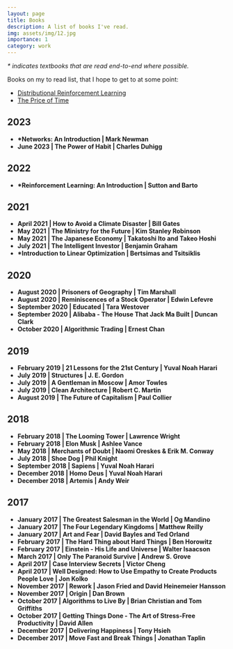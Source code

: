 ```yaml
---
layout: page
title: Books
description: A list of books I've read.
img: assets/img/12.jpg
importance: 1
category: work
---
```


_\* indicates textbooks that are read end-to-end where possible._

Books on my to read list, that I hope to get to at some point:

- [Distributional Reinforcement Learning](https://mitpress.mit.edu/9780262048019/distributional-reinforcement-learning/)
- [The Price of Time](https://www.amazon.com/Price-Time-Real-Story-Interest/dp/0802160069)

## 2023

- **\*Networks: An Introduction \| Mark Newman**
- **June 2023 \| The Power of Habit \| Charles Duhigg**

## 2022

- **\*Reinforcement Learning: An Introduction \| Sutton and Barto**

## 2021

- **April 2021 \| How to Avoid a Climate Disaster \| Bill Gates**
- **May 2021 \| The Ministry for the Future \| Kim Stanley Robinson**
- **May 2021 \| The Japanese Economy \| Takatoshi Ito and Takeo Hoshi**
- **July 2021 \| The Intelligent Investor \| Benjamin Graham**
- **\*Introduction to Linear Optimization \| Bertsimas and Tsitsiklis**

## 2020

- **August 2020 \| Prisoners of Geography \| Tim Marshall**
- **August 2020 \| Reminiscences of a Stock Operator \| Edwin Lefevre**
- **September 2020 \| Educated \| Tara Westover**
- **September 2020 \| Alibaba - The House That Jack Ma Built \| Duncan Clark**
- **October 2020 \| Algorithmic Trading \| Ernest Chan**

## 2019

- **February 2019 \| 21 Lessons for the 21st Century \| Yuval Noah Harari**
- **July 2019 \| Structures \| J. E. Gordon**
- **July 2019 \| A Gentleman in Moscow \| Amor Towles**
- **July 2019 \| Clean Architecture \| Robert C. Martin**
- **August 2019 \| The Future of Capitalism \| Paul Collier**

## 2018

- **February 2018 \| The Looming Tower \| Lawrence Wright**
- **February 2018 \| Elon Musk \| Ashlee Vance**
- **May 2018 \| Merchants of Doubt \| Naomi Oreskes & Erik M. Conway**
- **July 2018 \| Shoe Dog \| Phil Knight**
- **September 2018 \| Sapiens \| Yuval Noah Harari**
- **December 2018 \| Homo Deus \| Yuval Noah Harari**
- **December 2018 \| Artemis \| Andy Weir**

## 2017

- **January 2017 \| The Greatest Salesman in the World \| Og Mandino**
- **January 2017 \| The Four Legendary Kingdoms \| Matthew Reilly**
- **January 2017 \| Art and Fear \| David Bayles and Ted Orland**
- **February 2017 \| The Hard Thing about Hard Things \| Ben Horowitz**
- **February 2017 \| Einstein - His Life and Universe \| Walter Isaacson**
- **March 2017 \| Only The Paranoid Survive \| Andrew S. Grove**
- **April 2017 \| Case Interview Secrets \| Victor Cheng**
- **April 2017 \| Well Designed: How to Use Empathy to Create Products People Love \| Jon Kolko**
- **November 2017 \| Rework \| Jason Fried and David Heinemeier Hansson**
- **November 2017 \| Origin \| Dan Brown**
- **October 2017 \| Algorithms to Live By \| Brian Christian and Tom Griffiths**
- **October 2017 \| Getting Things Done - The Art of Stress-Free Productivity \| David Allen**
- **December 2017 \| Delivering Happiness \| Tony Hsieh**
- **December 2017 \| Move Fast and Break Things \| Jonathan Taplin**
